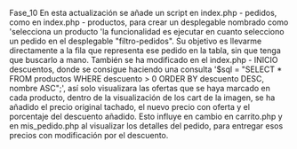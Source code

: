 Fase_10
En esta actualización se añade un script en index.php - pedidos, como en index.php - productos, para crear un desplegable nombrado como  'selecciona un producto 'la funcionalidad es ejecutar en cuanto selecciono un pedido en el desplegable "filtro-pedidos". Su objetivo es llevarme directamente a la fila que representa ese pedido en la tabla, sin que tenga que buscarlo a mano. También se ha modificado en el index.php - INICIO descuentos, donde se consigue haciendo una consulta '$sql = "SELECT * FROM productos WHERE descuento > 0 ORDER BY descuento DESC, nombre ASC";', así solo visualizara las ofertas que se haya marcado en cada producto, dentro de la visualización de los cart de la imagen, se ha añadido el precio original tachado, el nuevo precio con oferta y el porcentaje del descuento añadido. Esto influye en cambio en carrito.php y en mis_pedido.php al visualizar los detalles del pedido, para entregar esos precios con modificación por el descuento.

